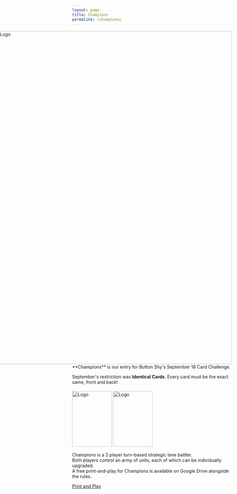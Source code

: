 ```yaml
---
layout: page
title: Champions
permalink: /champions/
---
```

<div class="gallery" style="float: right">  
  <img src="https://thehexagongames.com/uploaded-files/card-games/champions/title.png" alt="Logo" width="750" height="1050">  
</div>
**Champions** is our entry for Button Shy's September 18 Card Challenge.  

September's restriction was **Identical Cards**. Every card must be the exact same, front and back!  

<p style="margin-top: 20px">
  <img src="https://thehexagongames.com/uploaded-files/card-games/champions/Card-Blue.png" alt="Logo" width="125" height="175" float="right">
  <img src="https://thehexagongames.com/uploaded-files/card-games/champions/Card-Red.png" alt="Logo" width="125" height="175" float="right">  
</p>

Champions is a 2 player turn-based strategic lane battler.  
Both players control an army of units, each of which can be individually upgraded.  
A free print-and-play for Champions is available on Google Drive alongside the rules.  

[Print and Play](https://drive.google.com/open?id=1ZQhPCqGU6D5PuYDKGsNv3zU5PZyNJLw0)  
